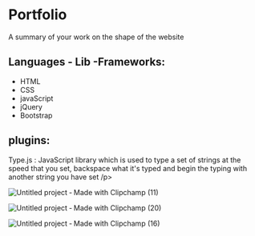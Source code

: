 # Portfolio
A summary of your work on the shape of the website

<div>
<h2>Languages - Lib -Frameworks:</h2>
  <ul>
    <li>HTML</li>
    <li>CSS</li>
    <li>javaScript</li>
    <li>jQuery</li>
    <li>Bootstrap</li>
  </ul>
</div>

<div>
<h2>plugins:</h2>
  <p>Type.js : JavaScript library which is used to type a set of strings at the speed that you set,
 backspace what it's typed and begin the typing with another string you have set /p>
</div>





![Untitled project ‐ Made with Clipchamp (11)](https://user-images.githubusercontent.com/74079025/104612034-6da7f280-568e-11eb-936c-4a03b84ce4a4.gif)


![Untitled project ‐ Made with Clipchamp (20)](https://user-images.githubusercontent.com/74079025/104613723-2d497400-5690-11eb-9fcc-932af1d47aee.gif)

![Untitled project ‐ Made with Clipchamp (16)](https://user-images.githubusercontent.com/74079025/104614778-3be45b00-5691-11eb-8385-2523948c8979.gif)

